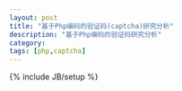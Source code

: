 ```yaml
---
layout: post
title: "基于Php编码的验证码(captcha)研究分析"
description: "基于Php编码的验证码研究分析"
category: 
tags: [php,captcha]
---
```

{% include JB/setup %}
